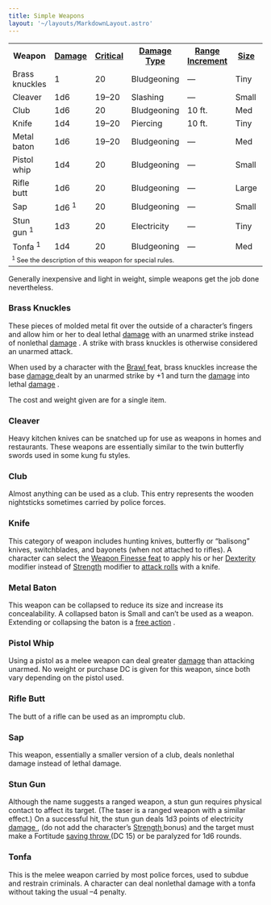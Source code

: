```yaml
---
title: Simple Weapons
layout: '~/layouts/MarkdownLayout.astro'
---
```


<table> <tr> <th> Weapon </th> <th> <a href="/modern.d20.srd/equipment/weapons.melee"> Damage </a> </th> <th> <a href="/modern.d20.srd/equipment/weapons.melee"> Critical </a> </th> <th> <a href="/modern.d20.srd/equipment/weapons.melee"> Damage Type </a> </th> <th> <a href="/modern.d20.srd/equipment/weapons.melee"> Range Increment </a> </th> <th> <a href="/modern.d20.srd/equipment/weapons.melee"> Size </a> </th> <th> <a href="/modern.d20.srd/equipment/weapons.melee"> Weight </a> </th> <th> <a href="/modern.d20.srd/equipment/weapons.melee"> Purchase DC </a> </th> <th> <a href="/modern.d20.srd/equipment/weapons.melee"> Restriction </a> </th> </tr> <tr> <td width="110"> Brass knuckles </td> <td width="66"> 1 </td> <td width="58"> 20 </td> <td width="103"> Bludgeoning </td> <td width="126"> — </td> <td width="48"> Tiny </td> <td width="57"> 1 lb. </td> <td width="96"> 5 </td> <td width="87"> — </td> </tr> <tr> <td> Cleaver </td> <td> 1d6 </td> <td> 19–20 </td> <td> Slashing </td> <td> — </td> <td> Small </td> <td> 2 lb. </td> <td> 5 </td> <td> — </td> </tr> <tr> <td> Club </td> <td> 1d6 </td> <td> 20 </td> <td> Bludgeoning </td> <td> 10 ft. </td> <td> Med </td> <td> 3 lb. </td> <td> 4 </td> <td> — </td> </tr> <tr> <td> Knife </td> <td> 1d4 </td> <td> 19–20 </td> <td> Piercing </td> <td> 10 ft. </td> <td> Tiny </td> <td> 1 lb. </td> <td> 7 </td> <td> — </td> </tr> <tr> <td> Metal baton </td> <td> 1d6 </td> <td> 19–20 </td> <td> Bludgeoning </td> <td> — </td> <td> Med </td> <td> 2 lb. </td> <td> 8 </td> <td> — </td> </tr> <tr> <td> Pistol whip </td> <td> 1d4 </td> <td> 20 </td> <td> Bludgeoning </td> <td> — </td> <td> Small </td> <td> — </td> <td> — </td> <td> — </td> </tr> <tr> <td> Rifle butt </td> <td> 1d6 </td> <td> 20 </td> <td> Bludgeoning </td> <td> — </td> <td> Large </td> <td> — </td> <td> — </td> <td> — </td> </tr> <tr> <td> Sap </td> <td> 1d6 <sup> 1 </sup> </td> <td> 20 </td> <td> Bludgeoning </td> <td> — </td> <td> Small </td> <td> 3 lb. </td> <td> 2 </td> <td> — </td> </tr> <tr> <td> Stun gun <sup> 1 </sup> </td> <td> 1d3 </td> <td> 20 </td> <td> Electricity </td> <td> — </td> <td> Tiny </td> <td> 1 lb. </td> <td> 5 </td> <td> — </td> </tr> <tr> <td> Tonfa <sup> 1 </sup> </td> <td> 1d4 </td> <td> 20 </td> <td> Bludgeoning </td> <td> — </td> <td> Med </td> <td> 2 lb. </td> <td> 6 </td> <td> — </td> </tr> <tr> <td colspan="9" style="text-align: left; font-size: .8em;"> <sup> 1 </sup> See the description of this weapon for special rules. </td> </tr> </table>



Generally inexpensive and light in weight, simple weapons get the job done
nevertheless.

###  Brass Knuckles

These pieces of molded metal fit over the outside of a character’s fingers and
allow him or her to deal lethal [ damage](/modern.d20.srd/equipment/weapons.explosives.splash.general) with an unarmed
strike instead of nonlethal [ damage](/modern.d20.srd/equipment/weapons.explosives.splash.general) . A strike with
brass knuckles is otherwise considered an unarmed attack.

When used by a character with the [ Brawl ](/modern.d20.srd/feats/brawl) feat,
brass knuckles increase the base [ damage ](/modern.d20.srd/combat/damage)
dealt by an unarmed strike by +1 and turn the [ damage](/modern.d20.srd/combat/damage) into lethal [ damage](/modern.d20.srd/combat/damage) .

The cost and weight given are for a single item.

###  Cleaver

Heavy kitchen knives can be snatched up for use as weapons in homes and
restaurants. These weapons are essentially similar to the twin butterfly
swords used in some kung fu styles.

###  Club

Almost anything can be used as a club. This entry represents the wooden
nightsticks sometimes carried by police forces.

###  Knife

This category of weapon includes hunting knives, butterfly or “balisong”
knives, switchblades, and bayonets (when not attached to rifles). A character
can select the [ Weapon Finesse ](/modern.d20.srd/feats/weapon.finesse) [ feat](/modern.d20.srd/feats) to apply his or her [ Dexterity](/modern.d20.srd/basics/ability.scores) modifier instead of [ Strength](/modern.d20.srd/basics/ability.scores) modifier to [ attack rolls](/modern.d20.srd/combat/attack.roll) with a knife.

###  Metal Baton

This weapon can be collapsed to reduce its size and increase its
concealability. A collapsed baton is Small and can’t be used as a weapon.
Extending or collapsing the baton is a [ free action](/modern.d20.srd/combat/action.types) .

###  Pistol Whip

Using a pistol as a melee weapon can deal greater [ damage](/modern.d20.srd/combat/damage) than attacking unarmed. No weight or purchase
DC is given for this weapon, since both vary depending on the pistol used.

###  Rifle Butt

The butt of a rifle can be used as an impromptu club.

###  Sap

This weapon, essentially a smaller version of a club, deals nonlethal damage
instead of lethal damage.

###  Stun Gun

Although the name suggests a ranged weapon, a stun gun requires physical
contact to affect its target. (The taser is a ranged weapon with a similar
effect.) On a successful hit, the stun gun deals 1d3 points of electricity [damage ](/modern.d20.srd/combat/damage) , (do not add the character’s [Strength ](/modern.d20.srd/basics/ability.scores) bonus) and the target must
make a Fortitude [ saving throw ](/modern.d20.srd/basics/saving.throws) (DC
15) or be paralyzed for 1d6 rounds.

###  Tonfa

This is the melee weapon carried by most police forces, used to subdue and
restrain criminals. A character can deal nonlethal damage with a tonfa without
taking the usual –4 penalty.


